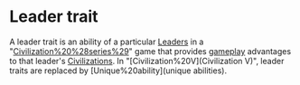 # Leader trait

A leader trait is an ability of a particular [Leaders](leader) in a "[Civilization%20%28series%29](Civilization)" game that provides [gameplay](gameplay) advantages to that leader's [Civilizations](civilization). In "[Civilization%20V](Civilization V)", leader traits are replaced by [Unique%20ability](unique abilities).